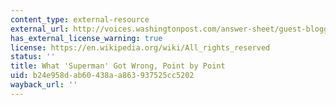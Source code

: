 ```yaml
---
content_type: external-resource
external_url: http://voices.washingtonpost.com/answer-sheet/guest-bloggers/what-superman-got-wrong-point.html
has_external_license_warning: true
license: https://en.wikipedia.org/wiki/All_rights_reserved
status: ''
title: What 'Superman' Got Wrong, Point by Point
uid: b24e958d-ab60-438a-a863-937525cc5202
wayback_url: ''
---
```

